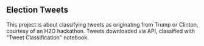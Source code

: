 ## Election Tweets

This project is about classifying tweets as originating from Trump or Clinton, courtesy of an H2O hackathon. Tweets downloaded via API, classified with "Tweet Classification" notebook.